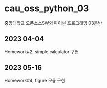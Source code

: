 # cau_oss_python_03
중앙대학교 오픈소스SW와 파이썬 프로그래밍 03분반
## 2023 04-04
Homework#2, simple calculator 구현
## 2023 05-16
Homework#4, figure 모듈 구현
